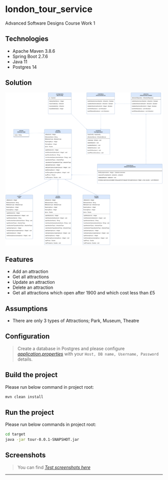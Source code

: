 # london_tour_service
Advanced Software Designs Course Work 1

## Technologies
- Apache Maven 3.8.6
- Spring Boot 2.7.6
- Java 11
- Postgres 14

## Solution
![Class diagram](img/classdiagram.png)

## Features
- Add an attraction
- Get all attractions
- Update an attraction
- Delete an attraction
- Get all attractions which open after 1900 and which cost less than £5

## Assumptions
- There are only 3 types of Attractions; Park, Museum, Theatre

## Configuration

> Create a database in Postgres and please configure [_application.properties_](src/main/resources/application.properties) with your `Host, DB name, Username, Password` details.

## Build the project

Please run below command in project root:

```sh
mvn clean install
```

## Run the project

Please run below commands in project root:

```sh
cd target
java -jar tour-0.0.1-SNAPSHOT.jar
```

## Screenshots

> You can find [_Test screenshots here_](img/screenshots)

----------
